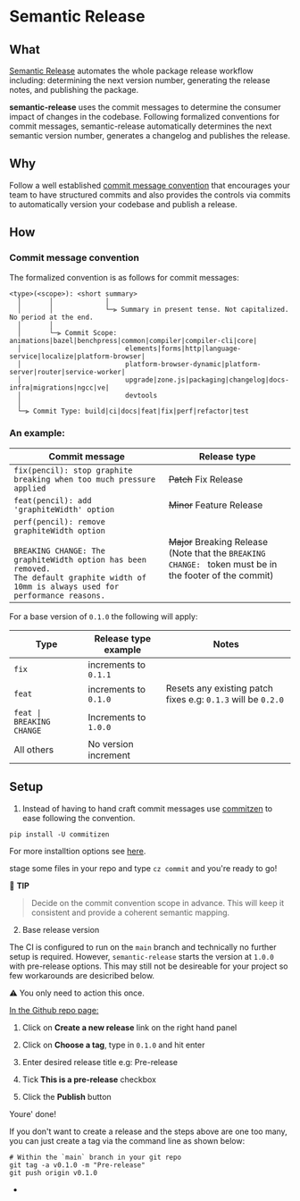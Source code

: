 # Semantic Release

## What

[Semantic Release](https://github.com/semantic-release/semantic-release) automates the whole package release workflow including: determining the next version number, generating the release notes, and publishing the package.

**semantic-release** uses the commit messages to determine the consumer impact of changes in the codebase. Following formalized conventions for commit messages, semantic-release automatically determines the next semantic version number, generates a changelog and publishes the release.

## Why

Follow a well established [commit message convention](https://github.com/angular/angular/blob/main/CONTRIBUTING.md#commit) that encourages your team to have structured commits and also provides the controls via commits to automatically version your codebase and publish a release.


## How

### Commit message convention

The formalized convention is as follows for commit messages:


```
<type>(<scope>): <short summary>
  │       │             │
  │       │             └─⫸ Summary in present tense. Not capitalized. No period at the end.
  │       │
  │       └─⫸ Commit Scope: animations|bazel|benchpress|common|compiler|compiler-cli|core|
  │                          elements|forms|http|language-service|localize|platform-browser|
  │                          platform-browser-dynamic|platform-server|router|service-worker|
  │                          upgrade|zone.js|packaging|changelog|docs-infra|migrations|ngcc|ve|
  │                          devtools
  │
  └─⫸ Commit Type: build|ci|docs|feat|fix|perf|refactor|test
```

### An example:


| Commit message                                                                                                                                                                                   | Release type               |
| ------------------------------------------------------------------------------------------------------------------------------------------------------------------------------------------------ | -------------------------- |
| `fix(pencil): stop graphite breaking when too much pressure applied`                                                                                                                             | ~~Patch~~ Fix Release      |
| `feat(pencil): add 'graphiteWidth' option`                                                                                                                                                       | ~~Minor~~ Feature Release  |
| `perf(pencil): remove graphiteWidth option`<br><br>`BREAKING CHANGE: The graphiteWidth option has been removed.`<br>`The default graphite width of 10mm is always used for performance reasons.` | ~~Major~~ Breaking Release <br /> (Note that the `BREAKING CHANGE: ` token must be in the footer of the commit) |


For a base version of `0.1.0` the following will apply:

| Type                      | Release type example      | Notes                                                          |
|---------------------------|---------------------------|----------------------------------------------------------------|
| `fix`                     | increments to   `0.1.1`   |                                                                |
| `feat`                    | increments to   `0.1.0`   | Resets any existing patch fixes e.g:   `0.1.3` will be `0.2.0` |
| `feat \| BREAKING CHANGE` | Increments to `1.0.0`     |                                                                |
| All others                | No version increment      |                                                                |


## Setup

1. Instead of having to hand craft commit messages use [commitzen](https://commitizen-tools.github.io/commitizen/) to ease following the convention.

```
pip install -U commitizen
```

For more installtion options see [here](https://commitizen-tools.github.io/commitizen/#installation).

stage some files in your repo and type `cz commit` and you're ready to go!

📍 **TIP**

> Decide on the commit convention scope in advance. This will keep it consistent and provide a coherent semantic mapping.


2. Base release version

The CI is configured to run on the `main` branch and technically no further setup is required. However, `semantic-release` starts the version at `1.0.0` with pre-release options. This may still not be desireable for your project so few workarounds are desicribed below.

⚠️ You only need to action this once.

<u>In the Github repo page:</u>

1. Click on **Create a new release** link on the right hand panel

2. Click on **Choose a tag**, type in `0.1.0` and hit enter

3. Enter desired release title e.g: Pre-release

4. Tick **This is a pre-release** checkbox

5. Click the **Publish** button

Youre' done!

If you don't want to create a release and the steps above are one too many, you can just create a tag via the command line as shown below:

```
# Within the `main` branch in your git repo
git tag -a v0.1.0 -m "Pre-release"
git push origin v0.1.0
```








-
